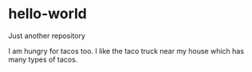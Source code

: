 # hello-world
Just another repository


I am hungry for tacos too. I like the taco truck near my house which has many types of tacos.
